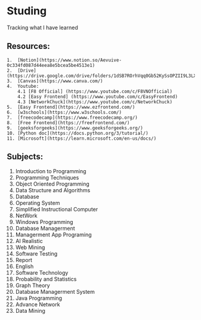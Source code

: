 # Studing
Tracking what I have learned 
## Resources: 
    1.  [Notion](https://www.notion.so/Aevuive-0c334fd087d44eea8e5bcea5be4513e1)
    2.  [Drive](https://drive.google.com/drive/folders/1dSB7ROrhVqq0Gb52KySsOPZII9L3LX0d)
    3.  [Canvas](https://www.canva.com/)
    4.  Youtube:	
        4.1 [F8 Official] (https://www.youtube.com/c/F8VNOfficial)
        4.2 [Easy Frontend] (https://www.youtube.com/c/EasyFrontend)
        4.3 [NetworkChuck](https://www.youtube.com/c/NetworkChuck)
    5.  [Easy Frontend](https://www.ezfrontend.com/)
    6.  [w3schools](https://www.w3schools.com/)
    7.  [freecodecamp](https://www.freecodecamp.org/)
    8.  [Free Frontend](https://freefrontend.com/)
    9.  [geeksforgeeks](https://www.geeksforgeeks.org/)
    10. [Python doc](https://docs.python.org/3/tutorial/)
    11. [Microsoft](https://learn.microsoft.com/en-us/docs/)
## Subjects:
   1.  Introduction to Programming
   2.  Programming Techniques
   3.  Object Oriented Programming
   4.  Data Structure and Algorithms
   5.  Database
   6.  Operating System
   7.  Simplified Instructional Computer
   8.  NetWork
   9.  Windows Programming
   10. Database Managerment
   11. Managerment App Programing
   12. AI Realistic
   13. Web Mining
   14. Software Testing
   15. Report
   16. English
   17. Software Technology
   18. Probability and Statistics
   19. Graph Theory
   20. Database Managerment System
   21. Java Programming
   22. Advance Network
   23. Data Mining
